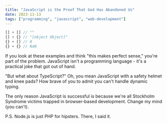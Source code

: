 ```yaml
---
title: "JavaScript is the Proof That God Has Abandoned Us"
date: 2023-11-13
tags: ["programming", "javascript", "web-development"]
---
```


```javascript
[] + [] // ""
[] + {} // "[object Object]"
{} + [] // 0
{} + {} // NaN
```

If you look at these examples and think "this makes perfect sense," you're part of the problem. JavaScript isn't a programming language - it's a practical joke that got out of hand.

"But what about TypeScript?" Oh, you mean JavaScript with a safety helmet and knee pads? How brave of you to admit you can't handle dynamic typing.

The only reason JavaScript is successful is because we're all Stockholm Syndrome victims trapped in browser-based development. Change my mind (you can't).

P.S. Node.js is just PHP for hipsters. There, I said it.

